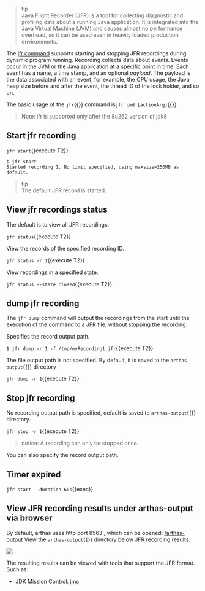 > tip  
> Java Flight Recorder (JFR) is a tool for collecting diagnostic and profiling data about a running Java application. It is integrated into the Java Virtual Machine (JVM) and causes almost no performance overhead, so it can be used even in heavily loaded production environments.

The [jfr command](https://arthas.aliyun.com/en/doc/jfr.html) supports starting and stopping JFR recordings during dynamic program running. Recording collects data about _events_. Events occur in the JVM or the Java application at a specific point in time. Each event has a name, a time stamp, and an optional _payload_. The payload is the data associated with an event, for example, the CPU usage, the Java heap size before and after the event, the thread ID of the lock holder, and so on.

The basic usage of the `jfr`{{}} command is`jfr cmd [actionArg]`{{}}

> Note: jfr is supported only after the 8u262 version of jdk8

## Start jfr recording

`jfr start`{{execute T2}}

```
$ jfr start
Started recording 1. No limit specified, using maxsize=250MB as default.
```

> tip  
> The default JFR record is started.

## View jfr recordings status

The default is to view all JFR recordings.

`jfr status`{{execute T2}}

View the records of the specified recording ID.

`jfr status -r 1`{{execute T2}}

View recordings in a specified state.

`jfr status --state closed`{{execute T2}}

## dump jfr recording

The `jfr dump` command will output the recordings from the start until the execution of the command to a JFR file, without stopping the recording.

Specifies the record output path.

`$ jfr dump -r 1 -f /tmp/myRecording1.jfr`{{execute T2}}

The file output path is not specified. By default, it is saved to the `arthas-output`{{}} directory

`jfr dump -r 1`{{execute T2}}

## Stop jfr recording

No recording output path is specified, default is saved to `arthas-output`{{}} directory.

`jfr stop -r 1`{{execute T2}}

> notice: A recording can only be stopped once.

You can also specify the record output path.

## Timer expired

`jfr start --duration 60s`{{exec}}

## View JFR recording results under arthas-output via browser

By default, arthas uses http port 8563 , which can be opened: [/arthas-output]({{TRAFFIC_HOST1_8563}}/arthas-output) View the `arthas-output`{{}} directory below JFR recording results:

![](../../assets/arthas-output-recording.png)

The resulting results can be viewed with tools that support the JFR format. Such as:

- JDK Mission Control: [jmc](https://github.com/openjdk/jmc)
